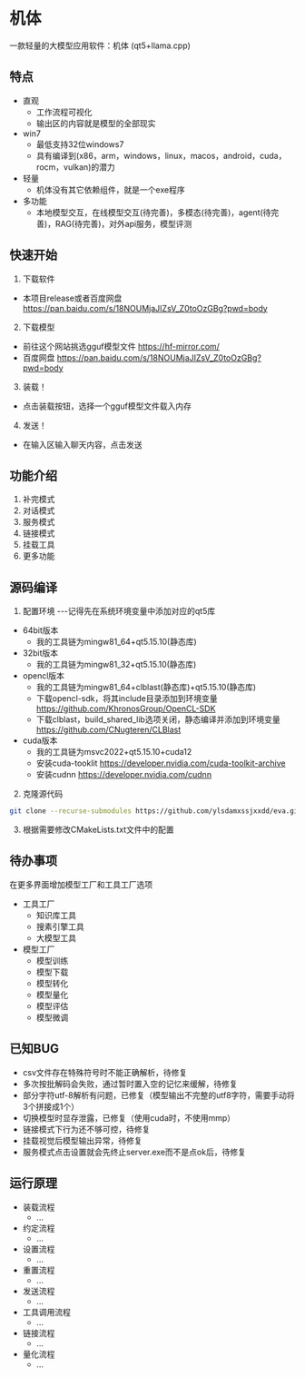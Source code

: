 # 机体
一款轻量的大模型应用软件：机体 (qt5+llama.cpp)

## 特点
- 直观
    - 工作流程可视化
    - 输出区的内容就是模型的全部现实
- win7
    - 最低支持32位windows7
    - 具有编译到(x86，arm，windows，linux，macos，android，cuda，rocm，vulkan)的潜力
- 轻量
    - 机体没有其它依赖组件，就是一个exe程序
- 多功能
    - 本地模型交互，在线模型交互(待完善)，多模态(待完善)，agent(待完善)，RAG(待完善)，对外api服务，模型评测
## 快速开始
1. 下载软件
- 本项目release或者百度网盘 https://pan.baidu.com/s/18NOUMjaJIZsV_Z0toOzGBg?pwd=body
2. 下载模型
- 前往这个网站挑选gguf模型文件 https://hf-mirror.com/
- 百度网盘 https://pan.baidu.com/s/18NOUMjaJIZsV_Z0toOzGBg?pwd=body
3. 装载！
- 点击装载按钮，选择一个gguf模型文件载入内存
4. 发送！
- 在输入区输入聊天内容，点击发送
## 功能介绍
1. 补完模式
2. 对话模式
3. 服务模式
4. 链接模式
5. 挂载工具
6. 更多功能
## 源码编译
1. 配置环境
---记得先在系统环境变量中添加对应的qt5库
- 64bit版本
    - 我的工具链为mingw81_64+qt5.15.10(静态库)
- 32bit版本
    - 我的工具链为mingw81_32+qt5.15.10(静态库)
- opencl版本
    - 我的工具链为mingw81_64+clblast(静态库)+qt5.15.10(静态库) 
    - 下载opencl-sdk，将其include目录添加到环境变量  https://github.com/KhronosGroup/OpenCL-SDK
    - 下载clblast，build_shared_lib选项关闭，静态编译并添加到环境变量 https://github.com/CNugteren/CLBlast   
- cuda版本
    - 我的工具链为msvc2022+qt5.15.10+cuda12
    - 安装cuda-tooklit https://developer.nvidia.com/cuda-toolkit-archive
    - 安装cudnn https://developer.nvidia.com/cudnn

2. 克隆源代码
```bash
git clone --recurse-submodules https://github.com/ylsdamxssjxxdd/eva.git
```
3. 根据需要修改CMakeLists.txt文件中的配置

## 待办事项
在更多界面增加模型工厂和工具工厂选项
- 工具工厂
    - 知识库工具
    - 搜素引擎工具
    - 大模型工具
- 模型工厂
    - 模型训练
    - 模型下载
    - 模型转化
    - 模型量化
    - 模型评估
    - 模型微调
## 已知BUG
- csv文件存在特殊符号时不能正确解析，待修复
- 多次按批解码会失败，通过暂时置入空的记忆来缓解，待修复
- 部分字符utf-8解析有问题，已修复（模型输出不完整的utf8字符，需要手动将3个拼接成1个）
- 切换模型时显存泄露，已修复（使用cuda时，不使用mmp）
- 链接模式下行为还不够可控，待修复
- 挂载视觉后模型输出异常，待修复
- 服务模式点击设置就会先终止server.exe而不是点ok后，待修复
## 运行原理
- 装载流程
    - ...
- 约定流程
    - ...
- 设置流程
    - ...
- 重置流程
    - ...
- 发送流程
    - ...
- 工具调用流程
    - ...    
- 链接流程
    - ...
- 量化流程
    - ...
